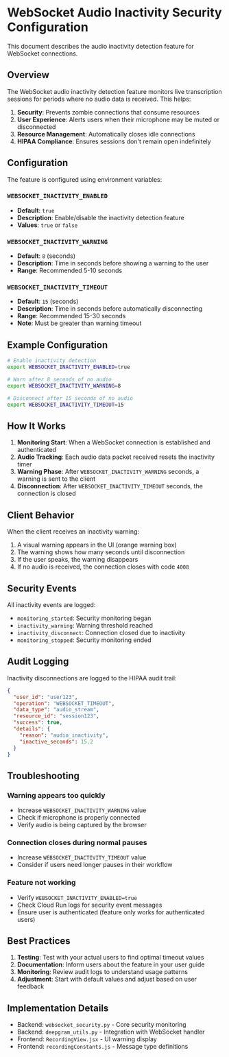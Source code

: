 # WebSocket Audio Inactivity Security Configuration

This document describes the audio inactivity detection feature for WebSocket connections.

## Overview

The WebSocket audio inactivity detection feature monitors live transcription sessions for periods where no audio data is received. This helps:

1. **Security**: Prevents zombie connections that consume resources
2. **User Experience**: Alerts users when their microphone may be muted or disconnected
3. **Resource Management**: Automatically closes idle connections
4. **HIPAA Compliance**: Ensures sessions don't remain open indefinitely

## Configuration

The feature is configured using environment variables:

### `WEBSOCKET_INACTIVITY_ENABLED`
- **Default**: `true`
- **Description**: Enable/disable the inactivity detection feature
- **Values**: `true` or `false`

### `WEBSOCKET_INACTIVITY_WARNING`
- **Default**: `8` (seconds)
- **Description**: Time in seconds before showing a warning to the user
- **Range**: Recommended 5-10 seconds

### `WEBSOCKET_INACTIVITY_TIMEOUT`
- **Default**: `15` (seconds)
- **Description**: Time in seconds before automatically disconnecting
- **Range**: Recommended 15-30 seconds
- **Note**: Must be greater than warning timeout

## Example Configuration

```bash
# Enable inactivity detection
export WEBSOCKET_INACTIVITY_ENABLED=true

# Warn after 8 seconds of no audio
export WEBSOCKET_INACTIVITY_WARNING=8

# Disconnect after 15 seconds of no audio
export WEBSOCKET_INACTIVITY_TIMEOUT=15
```

## How It Works

1. **Monitoring Start**: When a WebSocket connection is established and authenticated
2. **Audio Tracking**: Each audio data packet received resets the inactivity timer
3. **Warning Phase**: After `WEBSOCKET_INACTIVITY_WARNING` seconds, a warning is sent to the client
4. **Disconnection**: After `WEBSOCKET_INACTIVITY_TIMEOUT` seconds, the connection is closed

## Client Behavior

When the client receives an inactivity warning:

1. A visual warning appears in the UI (orange warning box)
2. The warning shows how many seconds until disconnection
3. If the user speaks, the warning disappears
4. If no audio is received, the connection closes with code `4008`

## Security Events

All inactivity events are logged:

- `monitoring_started`: Security monitoring began
- `inactivity_warning`: Warning threshold reached
- `inactivity_disconnect`: Connection closed due to inactivity
- `monitoring_stopped`: Security monitoring ended

## Audit Logging

Inactivity disconnections are logged to the HIPAA audit trail:

```json
{
  "user_id": "user123",
  "operation": "WEBSOCKET_TIMEOUT",
  "data_type": "audio_stream",
  "resource_id": "session123",
  "success": true,
  "details": {
    "reason": "audio_inactivity",
    "inactive_seconds": 15.2
  }
}
```

## Troubleshooting

### Warning appears too quickly
- Increase `WEBSOCKET_INACTIVITY_WARNING` value
- Check if microphone is properly connected
- Verify audio is being captured by the browser

### Connection closes during normal pauses
- Increase `WEBSOCKET_INACTIVITY_TIMEOUT` value
- Consider if users need longer pauses in their workflow

### Feature not working
- Verify `WEBSOCKET_INACTIVITY_ENABLED=true`
- Check Cloud Run logs for security event messages
- Ensure user is authenticated (feature only works for authenticated users)

## Best Practices

1. **Testing**: Test with your actual users to find optimal timeout values
2. **Documentation**: Inform users about the feature in your user guide
3. **Monitoring**: Review audit logs to understand usage patterns
4. **Adjustment**: Start with default values and adjust based on user feedback

## Implementation Details

- Backend: `websocket_security.py` - Core security monitoring
- Backend: `deepgram_utils.py` - Integration with WebSocket handler
- Frontend: `RecordingView.jsx` - UI warning display
- Frontend: `recordingConstants.js` - Message type definitions